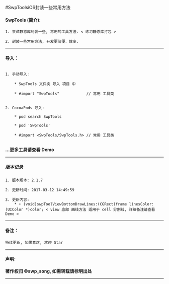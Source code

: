 #SwpToolsiOS封装一些常用方法


#### SwpTools (简介):

```
1. 尝试静态库封装一些, 常用的工具方法. < 练习静态库打包 >

2. 封装一些常用方法, 开发更简便，效率.
```

-------


#### 导入：

```rub

1. 手动导入：

 	* SwpTools 文件夹 导入 项目 中

	* #import "SwpTools" 			// 常用 工具类


2. CocoaPods 导入:

	* pod search SwpTools

	* pod 'SwpTools'

	* #import <SwpTools/SwpTools.h>	// 常用 工具类


```
**...更多工具请查看 Demo**

-------

##### 版本记录

```
1. 版本版本: 2.1.7

2. 更新时间: 2017-03-12 14:49:59

3. 更新内容:
	* + (void)swpToolViewBottomDrawLines:(CGRect)frame linesColor:(UIColor *)color; < view 底部 画线方法 适用于 cell 分割线, 详细备注请查看 Demo >
```
-------

#### 备注：
```
持续更新, 如果喜欢, 欢迎 Star
```

-------

#### 声明:

**著作权归 ©swp_song, 如需转载请标明出处**

-------
